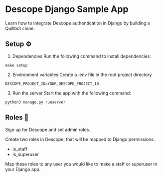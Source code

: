 # Descope Django Sample App

Learn how to integrate Descope authentication in Django by building a Quillbot clone. 

## Setup ⚙️

1. Dependencies 
Run the following command to install dependencies:
```
make setup
```

2. Environment variables
Create a .env file in the root project directory
```
DESCOPE_PROJECT_ID=YOUR_DESCOPE_PROJECT_ID
```

3. Run the server
Start the app with the following command:
```
python3 manage.py runserver
```

## Roles 🥷

Sign up for Descope and set admin roles.

Create two roles in Descope, that will be mapped to Django permissions.
- is_staff
- is_superuser

Map these roles to any user you would like to make a staff or superuser in your Django app.
